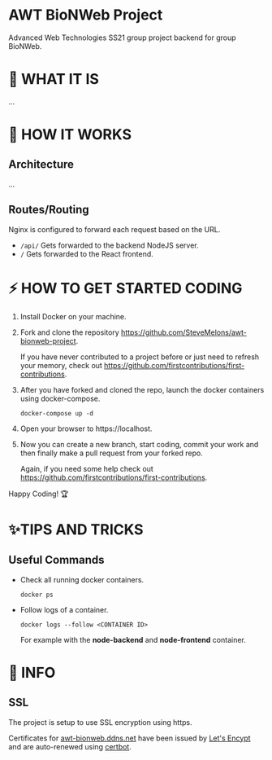 # AWT BioNWeb Project

Advanced Web Technologies SS21 group project backend for group BioNWeb.

# 💎 WHAT IT IS

...

# 🔨 HOW IT WORKS

## Architecture

...

## Routes/Routing

Nginx is configured to forward each request based on the URL.

- `/api/` Gets forwarded to the backend NodeJS server.
- `/` Gets forwarded to the React frontend.

# ⚡ HOW TO GET STARTED CODING

1. Install Docker on your machine.
2. Fork and clone the repository https://github.com/SteveMelons/awt-bionweb-project.

   If you have never contributed to a project before or just need to refresh your memory, check out https://github.com/firstcontributions/first-contributions.

3. After you have forked and cloned the repo, launch the docker containers using docker-compose.
   ```
   docker-compose up -d
   ```
4. Open your browser to https://localhost.
5. Now you can create a new branch, start coding, commit your work and then finally make a pull request from your forked repo.

   Again, if you need some help check out https://github.com/firstcontributions/first-contributions.

Happy Coding! 🏆

# ✨TIPS AND TRICKS

## Useful Commands

- Check all running docker containers.

  ```
  docker ps
  ```

- Follow logs of a container.

  ```
  docker logs --follow <CONTAINER ID>
  ```

  For example with the **node-backend** and **node-frontend** container.

# 📓 INFO

## SSL

The project is setup to use SSL encryption using https.

Certificates for [awt-bionweb.ddns.net](https://awt-bionweb.ddns.net/) have been issued by [Let's Encypt](https://letsencrypt.org/) and are auto-renewed using [certbot](https://certbot.eff.org/).
